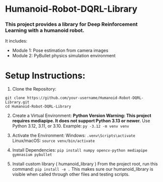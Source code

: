 # Humanoid-Robot-DQRL-Library

### This project provides a library for Deep Reinforcement Learning with a humanoid robot.

It includes:
- Module 1: Pose estimation from camera images
- Module 2: PyBullet physics simulation environment

# Setup Instructions:

1) Clone the Repository:
```
git clone https://github.com/your-username/Humanoid-Robot-DQRL-Library.git
cd Humanoid-Robot-DQRL-Library
```

2) Create a Virtual Environment:
**Python Version Warning: This project requires mediapipe. It does not support Python 3.13 or newer.**
Use Python 3.12, 3.11, or 3.10.
Example: `py -3.12 -m venv venv`

3) Activate the Environment:
Windows: `.venv\Scripts\activate`
Linux/macOS: `source venv/bin/activate`

4) Install Dependencies:
`pip install numpy opencv-python mediapipe gymnasium pybullet`

5) Install custom library ( humanoid_library )
From the project root, run this command:
`pip install -e .`
This makes sure our humanoid_library is visible when called through other files and testing scripts.